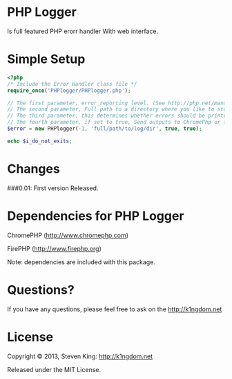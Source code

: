 # PHP Logger
Is full featured PHP erorr handler With web interface.

# Simple Setup
```php
<?php
/* Include the Error Handler class file */
require_once('PHPlogger/PHPlogger.php');

// The first parameter, error_reporting level. (See http://php.net/manual/en/function.error-reporting.php).
// The second parameter, Full path to a directory where you like to store all error log file. Please dont forget to chmod to 777 to the log directory.
// The third parameter, this determines whether errors should be printed to the screen as part of the output or if they should be hidden from the user.
// The fourth parameter, if set to true, Send outputs to ChromePhp or firePHP for Firebug
$error = new PHPlogger(-1, 'full/path/to/log/dir', true, true);

echo $i_do_not_exits;

```

# Changes
###0.01:
First version Released.


# Dependencies for PHP Logger
ChromePHP (http://www.chromephp.com)

FirePHP (http://www.firephp.org)

Note: dependencies are included with this package.

# Questions?
If you have any questions, please feel free to ask on the http://k1ngdom.net


# License
Copyright &copy; 2013, Steven King: http://k1ngdom.net

Released under the MIT License.
